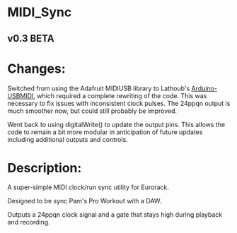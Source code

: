 # MIDI_Sync
 
 ## v0.3 BETA
 
# Changes:
Switched from using the Adafruit MIDIUSB library to Lathoub's [Arduino-USBMIDI](https://github.com/lathoub/Arduino-USBMIDI/tree/master), which required a complete rewriting of the code. This was necessary to fix issues with inconsistent clock pulses. The 24ppqn output is much smoother now, but could still probably be improved.
	
Went back to using digitalWrite() to update the output pins. This allows the code to remain a bit more modular in anticipation of future updates including additional outputs and controls.
 
# Description:
 
A super-simple MIDI clock/run sync utility for Eurorack.

Designed to be sync Pam's Pro Workout with a DAW.

Outputs a 24ppqn clock signal and a gate that stays high during playback and recording.
